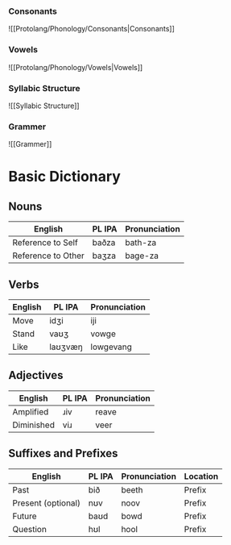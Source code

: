 ### Consonants
![[Protolang/Phonology/Consonants|Consonants]]
### Vowels
![[Protolang/Phonology/Vowels|Vowels]]
### Syllabic Structure
![[Syllabic Structure]]

### Grammer
![[Grammer]]

# Basic Dictionary
## Nouns

| English | PL IPA | Pronunciation |
| --- | --- | --- |
| Reference to Self | baðza | bath-za |
| Reference to Other | baʒza | bage-za |

## Verbs

| English | PL IPA | Pronunciation |
| --- | --- | --- |
| Move | idʒi | iji |
| Stand | vaʊʒ | vowge |
| Like | laʊʒvæŋ | lowgevang |

## Adjectives

| English | PL IPA | Pronunciation |
| --- | --- | --- |
| Amplified | ɹiv | reave |
| Diminished | viɹ | veer |

## Suffixes and Prefixes

| English | PL IPA | Pronunciation | Location |
| --- | --- | --- | --- |
| Past | bið | beeth | Prefix |
| Present (optional) | nʊv | noov | Prefix |
| Future | baʊd | bowd | Prefix |
| Question | hʊl | hool | Prefix |
